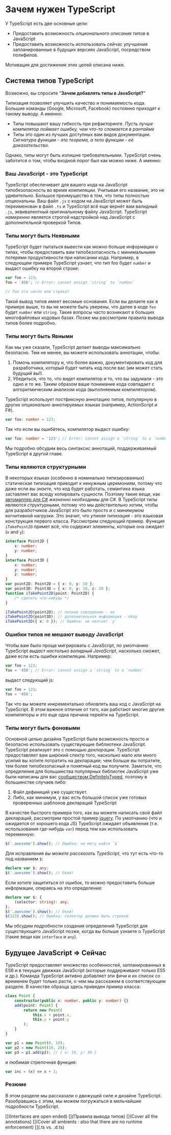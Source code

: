 # Зачем нужен TypeScript

У TypeScript есть две основные цели:

-   Предоставить возможность _опционального описания типов_ в JavaScript
-   Предоставить возможность использовать сейчас улучшения запланированные в будущих версиях JavaScript, посредством полифилов.

Мотивация для достижения этих целей описана ниже.

## Система типов TypeScript

Возможно, вы спросите "**Зачем добавлять типы в JavaScript?**"

Типизация позволяет улучшить качество и понимаемость кода. Большие команды (Google, Microsoft, Facebook) постоянно приходят к такому выводу. А именно:

-   Типы повышают вашу гибкость при рефакторинге. _Пусть лучше компилятор поймает ошибку, чем что-то сломается в рантайме_
-   Типы это один из лучших доступных вам видов документации. _Сигнатура функции - это теорема, а тело функции - её доказательство_.

Однако, типы могут быть излишне требовательными. TypeScript очень заботится о том, чтобы входной порог был как можно ниже. А именно:

### Ваш JavaScript - это TypeScript

TypeScript обеспечивает для вашего кода на JavaScript типобезопасность во время компиляции. Учитывая его название, это не удивительно. Большое преимущество в том, что типы полностью опциональны. Ваш файл `.js` с кодом на JavaScript может быть переименован в файл `.ts` и TypeScript всё еще вернёт вам валидный `.js`, эквивалентный оригинальному файлу JavaScript. TypeScript _намеренно_ является строгой надстройкой над JavaScript с дополнительной проверкой Типов.

### Типы могут быть Неявными

TypeScript будет пытаться вывести как можно больше информации о типах, чтобы предоставить вам типобезопасность с минимальными потерями продуктивности при написании кода. Например, в следующем примере TypeScript узнает, что тип foo будет `number` и выдаст ошибку на второй строке:

```ts
var foo = 123;
foo = '456'; // Error: cannot assign `string` to `number`

// foo это число или строка?
```

Такой вывод типов имеет весомые основания. Если вы делаете как в примере выше, то вы не можете быть уверены, что далее в коде `foo` будет `number` или `string`. Такие вопросы часто возникают в больших многофайловых кодовых базах. Позже мы рассмотрим правила вывода типов более подробно.

### Типы могут быть Явными

Как мы уже сказали, TypeScript делает выводы максимально безопасно. Тем не менее, вы можете использовать аннотации, чтобы:

1. Помочь компилятору и, что более важно, документировать код для разработчика, который будет читать код после вас (им может стать будущий вы!).
2. Убедиться, что то, что видет компилятор и то, что вы задумали - это одно и то же. Таким образом ваше понимание кода совпадает с алгоритмическим анализом кода (выполняемым компилятором).

TypeScript использует постфиксную аннотацию типов, популярную в других _опционально_ аннотируемых языках (например, ActionScript и F#).

```ts
var foo: number = 123;
```

Так что если вы ошибётесь, компилятор выдаст ошибку:

```ts
var foo: number = '123'; // Error: cannot assign a `string` to a `number`
```

Мы подробно обсудим весь синтаксис аннотаций, поддерживаемый TypeScript в другой главе.

### Типы являются структурными

В некоторых языках (особенно в номинально типизированных) статическая типизация приводит к ненужным церемониям, потому что даже если _вы знаете_, что код будет работать, семантика языка заставляет вас всюду копировать сущности. Поэтому такие вещи, как [автомаппер для C#](http://automapper.org/) _жизненно необходимы_ для C#. В TypeScript типы являются _структурными_, потому что мы действительно хотим, чтобы для разработчиков JavaScript это было просто и с минимумом когнитивной нагрузки. Это значит, что _утиная типизация_ - это языковая конструкция первого класса. Рассмотрим следующий пример. Функция `iTakePoint2D` примет всё, что содержит элементы, которые она ожидает (`x` and `y`):

```ts
interface Point2D {
    x: number;
    y: number;
}
interface Point3D {
    x: number;
    y: number;
    z: number;
}
var point2D: Point2D = { x: 0, y: 10 };
var point3D: Point3D = { x: 0, y: 10, z: 20 };
function iTakePoint2D(point: Point2D) {
    /* сделать что-нибудь */
}

iTakePoint2D(point2D); // полное совпадение - ок
iTakePoint2D(point3D); // дополнительная информация - okay
iTakePoint2D({ x: 0 }); // Ошибка: не хватает `y`
```

### Ошибки типов не мешают выводу JavaScript

Чтобы вам было проще мигрировать с JavaScript, по умолчанию TypeScript _выдаст настолько валидный JavaScript_, насколько сможет, даже если есть ошибки компиляции. Например:

```ts
var foo = 123;
foo = '456'; // Error: cannot assign a `string` to a `number`
```

выдаст следующий js:

```ts
var foo = 123;
foo = '456';
```

Так что вы можете инкрементально обновлять ваш код с JavaScript на TypeScript. В этом важное отличие от того, как работают многие другие компиляторы и это еще одна причина перейти на TypeScript.

### Типы могут быть фоновыми

Основной целью дизайна TypeScript была возможность просто и безопасно использовать существующие библиотеки JavaScript. TypeScript реализует это с помощью _декларации_. TypeScript предоставляет вам широкий спектр того, насколько мало или много усилий вы хотите потратить на декларации; чем больше вы потратите, тем более типобезопасный и понятный код вы получите. Заметьте, что определения для большинства популярных библиотек JavaScript уже были написаны для вас [сообществом DefinitelyTyped](https://github.com/borisyankov/DefinitelyTyped), поэтому в большинстве случаев либо:

1. Файл дефиниций уже существует.
2. Либо, как минимум, у вас есть большой список уже готовых проверенных шаблонов деклараций TypeScript

В качестве быстрого примера того, как вы можете написать свой файл деклараций, рассмотрим простой пример [jquery](https://jquery.com/). По умолчанию (что и ожидается от хорошего кода JS) TypeScript ожидает объявления (т.е. использования где-нибудь `var`) перед тем как использовать переменную:

```ts
$('.awesome').show(); // Ошибка: не могу найти `$`
```

Для исправления _вы можете рассказать TypeScript_, что тут есть что-то под названием `$`:

```ts
declare var $: any;
$('.awesome').show(); // Окей!
```

Если хотите защититься от ошибок, то можно предоставить больше информации, опираясь на это определение:

```ts
declare var $: {
    (selector: string): any;
};
$('.awesome').show(); // Окей!
$(123).show(); // Ошибка: селектор должен быть строкой
```

Мы обсудим подробности создания определений TypeScript для существующего JavaScript позже, когда вы больше узнаете о TypeScript (такие вещи как `interface` и `any`).

## Будущее JavaScript => Сейчас

TypeScript предоставляет множество особенностей, запланированных в ES6 и в текущих движках JavaScript (которые поддерживают только ES5 и др.). Команда TypeScript активно добавляет эти фичи и их список со временем будет только расти, о чем мы расскажем в соответствующем разделе. В качестве образца здесь приведен пример класса:

```ts
class Point {
    constructor(public x: number, public y: number) {}
    add(point: Point) {
        return new Point(
            this.x + point.x,
            this.y + point.y
        );
    }
}

var p1 = new Point(0, 10);
var p2 = new Point(10, 20);
var p3 = p1.add(p2); // { x: 10, y: 30 }
```

и любимая стрелочная функция:

```ts
var inc = (x) => x + 1;
```

### Резюме

В этом разделе мы рассказали о движущей силе и дизайне TypeScript. Разобравшись с этим, мы можем погружаться в мельчайшие подробности TypeScript.

[](Interfaces are open ended)
[](Правила вывода типов)
[](Cover all the annotations)
[](Cover all ambients : also that there are no runtime enforcement)
[](.ts vs. .d.ts)
